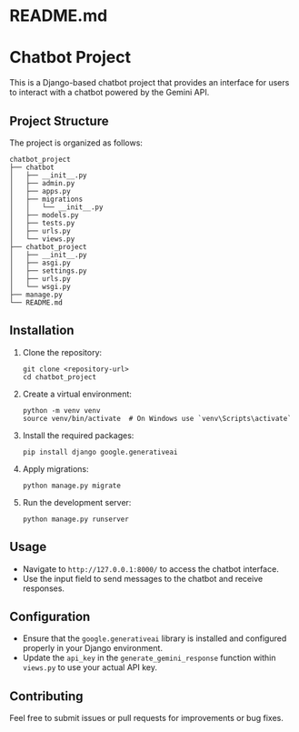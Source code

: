 # README.md

# Chatbot Project

This is a Django-based chatbot project that provides an interface for users to interact with a chatbot powered by the Gemini API.

## Project Structure

The project is organized as follows:

```
chatbot_project
├── chatbot
│   ├── __init__.py
│   ├── admin.py
│   ├── apps.py
│   ├── migrations
│   │   └── __init__.py
│   ├── models.py
│   ├── tests.py
│   ├── urls.py
│   └── views.py
├── chatbot_project
│   ├── __init__.py
│   ├── asgi.py
│   ├── settings.py
│   ├── urls.py
│   └── wsgi.py
├── manage.py
└── README.md
```

## Installation

1. Clone the repository:
   ```
   git clone <repository-url>
   cd chatbot_project
   ```

2. Create a virtual environment:
   ```
   python -m venv venv
   source venv/bin/activate  # On Windows use `venv\Scripts\activate`
   ```

3. Install the required packages:
   ```
   pip install django google.generativeai
   ```

4. Apply migrations:
   ```
   python manage.py migrate
   ```

5. Run the development server:
   ```
   python manage.py runserver
   ```

## Usage

- Navigate to `http://127.0.0.1:8000/` to access the chatbot interface.
- Use the input field to send messages to the chatbot and receive responses.

## Configuration

- Ensure that the `google.generativeai` library is installed and configured properly in your Django environment.
- Update the `api_key` in the `generate_gemini_response` function within `views.py` to use your actual API key.

## Contributing

Feel free to submit issues or pull requests for improvements or bug fixes.